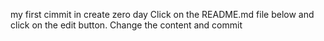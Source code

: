 my first cimmit in create zero day
Click on the README.md file below and click on the edit button. Change the content and commit 